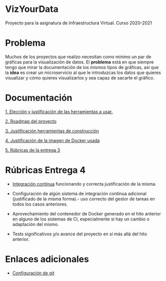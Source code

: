 # VizYourData
Proyecto para la asignatura de Infraestructura Virtual. Curso 2020-2021

# Problema

Muchos de los proyectos que realizo necesitan como mínimo un par de gráficas para la visualización de datos. 
El **problema** está en que siempre tengo que mirar la documentación de los mismos tipos de gráficas,
así que la **idea** es crear un microservicio al que le introduzcas los datos que quieres visualizar 
y cómo quieres visualizarlos y sea capaz de sacarte el gráfico.

# Documentación

[1. Elección y justificación de las herramientas a usar.](docs/herramientas.md)

[2. Roadmap del proyecto](docs/roadmap.md)

[3. Justificación herramientas de construcción](docs/herramientas_construccion.md)

[4. Justificación de la imagen de Docker usada](docs/justificacion_imagen_docker.md)

[5. Rúbricas de la entrega 3](docs/entrega_3.md)


# Rúbricas Entrega 4

- [Integración continua](docs/integracion_continua.md) funcionando y correcta justificación de la misma.

- Configuración de algún sistema de integración continua adicional (justificado de la misma forma).- uso correcto del gestor de tareas en todos los casos anteriores.

- Aprovechamiento del contenedor de Docker generado en el hito anterior en alguno de los sistemas de CI, especialmente si hay un cambio o adaptación del mismo.

- Tests significativos y/o avance del proyecto en sí más allá del hito anterior.



# Enlaces adicionales

* [Configuración de git](docs/config_git.md)
